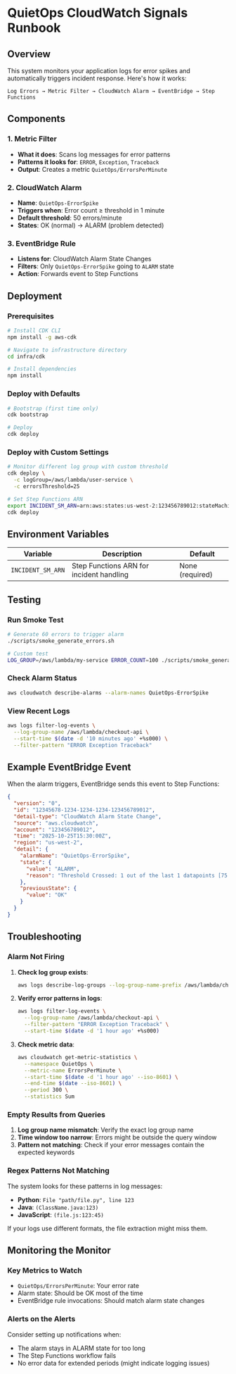 # QuietOps CloudWatch Signals Runbook

## Overview

This system monitors your application logs for error spikes and automatically triggers incident response. Here's how it works:

```
Log Errors → Metric Filter → CloudWatch Alarm → EventBridge → Step Functions
```

## Components

### 1. Metric Filter
- **What it does**: Scans log messages for error patterns
- **Patterns it looks for**: `ERROR`, `Exception`, `Traceback`
- **Output**: Creates a metric `QuietOps/ErrorsPerMinute`

### 2. CloudWatch Alarm
- **Name**: `QuietOps-ErrorSpike`
- **Triggers when**: Error count ≥ threshold in 1 minute
- **Default threshold**: 50 errors/minute
- **States**: OK (normal) → ALARM (problem detected)

### 3. EventBridge Rule
- **Listens for**: CloudWatch Alarm State Changes
- **Filters**: Only `QuietOps-ErrorSpike` going to `ALARM` state
- **Action**: Forwards event to Step Functions

## Deployment

### Prerequisites
```bash
# Install CDK CLI
npm install -g aws-cdk

# Navigate to infrastructure directory
cd infra/cdk

# Install dependencies
npm install
```

### Deploy with Defaults
```bash
# Bootstrap (first time only)
cdk bootstrap

# Deploy
cdk deploy
```

### Deploy with Custom Settings
```bash
# Monitor different log group with custom threshold
cdk deploy \
  -c logGroup=/aws/lambda/user-service \
  -c errorsThreshold=25

# Set Step Functions ARN
export INCIDENT_SM_ARN=arn:aws:states:us-west-2:123456789012:stateMachine:IncidentSM
cdk deploy
```

## Environment Variables

| Variable | Description | Default |
|----------|-------------|---------|
| `INCIDENT_SM_ARN` | Step Functions ARN for incident handling | None (required) |

## Testing

### Run Smoke Test
```bash
# Generate 60 errors to trigger alarm
./scripts/smoke_generate_errors.sh

# Custom test
LOG_GROUP=/aws/lambda/my-service ERROR_COUNT=100 ./scripts/smoke_generate_errors.sh
```

### Check Alarm Status
```bash
aws cloudwatch describe-alarms --alarm-names QuietOps-ErrorSpike
```

### View Recent Logs
```bash
aws logs filter-log-events \
  --log-group-name /aws/lambda/checkout-api \
  --start-time $(date -d '10 minutes ago' +%s000) \
  --filter-pattern "ERROR Exception Traceback"
```

## Example EventBridge Event

When the alarm triggers, EventBridge sends this event to Step Functions:

```json
{
  "version": "0",
  "id": "12345678-1234-1234-1234-123456789012",
  "detail-type": "CloudWatch Alarm State Change",
  "source": "aws.cloudwatch",
  "account": "123456789012",
  "time": "2025-10-25T15:30:00Z",
  "region": "us-west-2",
  "detail": {
    "alarmName": "QuietOps-ErrorSpike",
    "state": {
      "value": "ALARM",
      "reason": "Threshold Crossed: 1 out of the last 1 datapoints [75.0 (25/10/25 15:30:00)] was greater than the threshold (50.0)."
    },
    "previousState": {
      "value": "OK"
    }
  }
}
```

## Troubleshooting

### Alarm Not Firing

1. **Check log group exists**:
   ```bash
   aws logs describe-log-groups --log-group-name-prefix /aws/lambda/checkout-api
   ```

2. **Verify error patterns in logs**:
   ```bash
   aws logs filter-log-events \
     --log-group-name /aws/lambda/checkout-api \
     --filter-pattern "ERROR Exception Traceback" \
     --start-time $(date -d '1 hour ago' +%s000)
   ```

3. **Check metric data**:
   ```bash
   aws cloudwatch get-metric-statistics \
     --namespace QuietOps \
     --metric-name ErrorsPerMinute \
     --start-time $(date -d '1 hour ago' --iso-8601) \
     --end-time $(date --iso-8601) \
     --period 300 \
     --statistics Sum
   ```

### Empty Results from Queries

1. **Log group name mismatch**: Verify the exact log group name
2. **Time window too narrow**: Errors might be outside the query window
3. **Pattern not matching**: Check if your error messages contain the expected keywords

### Regex Patterns Not Matching

The system looks for these patterns in log messages:
- **Python**: `File "path/file.py", line 123`
- **Java**: `(ClassName.java:123)`
- **JavaScript**: `(file.js:123:45)`

If your logs use different formats, the file extraction might miss them.

## Monitoring the Monitor

### Key Metrics to Watch
- `QuietOps/ErrorsPerMinute`: Your error rate
- Alarm state: Should be OK most of the time
- EventBridge rule invocations: Should match alarm state changes

### Alerts on the Alerts
Consider setting up notifications when:
- The alarm stays in ALARM state for too long
- The Step Functions workflow fails
- No error data for extended periods (might indicate logging issues)

